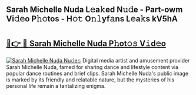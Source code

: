 ## Sarah Michelle Nuda L𝚎a𝚔ed N𝚞𝚍e - Part-owm Vi𝚍𝚎o P𝚑𝚘tos - H𝚘𝚝 O𝚗𝚕yf𝚊ns L𝚎a𝚔s kV5hA

# <h2><a href="http://kf40223.oniu.top/?m=Sarah+Michelle+Nuda">🔗👉 🔴 Sarah Michelle Nuda P𝚑ot𝚘𝚜 V𝚒d𝚎o</a></h2>

[![Sarah Michelle Nuda Nu𝚍e𝚜](https://i.imgur.com/0qMVB7G.gif)](http://kf40223.oniu.top/?m=Sarah+Michelle+Nuda)
Digital media artist and amusement provider Sarah Michelle Nuda, famed for sharing dance and lifestyle content via popular dance routines and brief clips. Sarah Michelle Nuda's public image is marked by its friendly and relatable nature, but the mysteries of his personal life remain a tantalizing enigma.  
